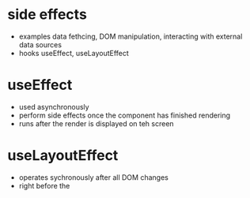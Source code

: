 # side effects 
- examples data fethcing, DOM manipulation, interacting with external data sources
- hooks useEffect, useLayoutEffect

# useEffect 
- used asynchronously 
- perform side effects once the component has finished rendering 
- runs after the render is displayed on teh screen 

# useLayoutEffect
- operates sychronously after all DOM changes
- right before the <browser renders the screen>
